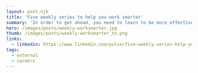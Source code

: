 ```yaml
---
layout: post.njk
title: 'Five weekly series to help you work smarter'
summary: 'In order to get ahead, you need to learn to be more effective at work. Every week, these great authors give you quick, 10 minute tips to help you train your staff, understand business finance, learn to develop and manage yourself, build better work relationships and learn marketing tips to make your promotion efforts more effective.'
hero: /images/posts/weekly-worksmarter.jpg
thumb: /images/posts/weekly-worksmarter_tn.png
links:
  - linkedin: https://www.linkedin.com/pulse/five-weekly-series-help-you-work-smarter-more-your-ray-villalobos/
tags:
  - external
  - careers
---
```

